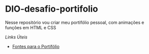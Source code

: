 # DIO-desafio-portifolio
Nesse repositório vou criar meu portifólio pessoal, com animações e funções em HTML e CSS



_Links Úteis_
- [Fontes para o Portifólio](https://fonts.google.com/?preview.size=64&preview.layout=row)
